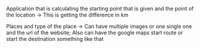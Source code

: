 Application that is calculating the starting point that is given and the point of the location -> This is getting the difference in km

Places and type of the place -> Can have multiple images or one single one and the url of the website; Also can have the google maps start route or start the destination something like that
